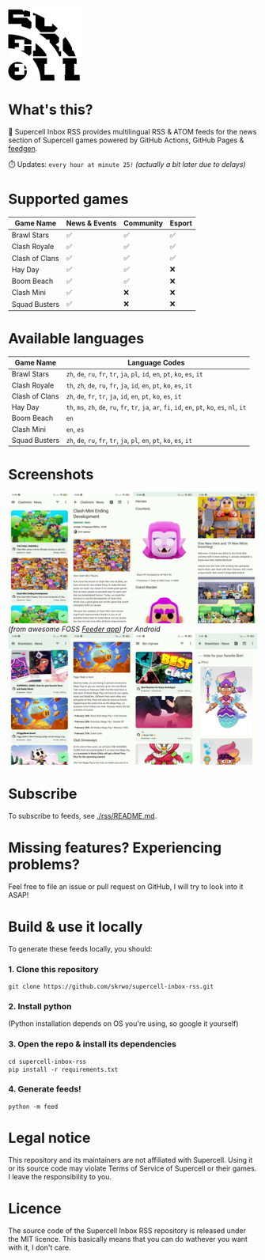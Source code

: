 ![Supercell logo behind the RSS icon](./favicon.png)
# What's this?
📰 Supercell Inbox RSS provides multilingual RSS & ATOM feeds for the news section of Supercell games powered by GitHub Actions, GitHub Pages & [feedgen](https://github.com/lkiesow/python-feedgen).

⏱️ Updates: `every hour at minute 25!`
*(actually a bit later due to delays)*

# Supported games

|Game Name|News & Events|Community|Esport|
|---------|-------------|---------|------|
|Brawl Stars|✅|✅|✅|
|Clash Royale|✅|✅|✅|
|Clash of Clans|✅|✅|✅|
|Hay Day|✅|✅|❌|
|Boom Beach|✅|✅|❌|
|Clash Mini|✅|❌|❌|
|Squad Busters|✅|❌|❌|

# Available languages

|Game Name|Language Codes|
|---------|--------------|
|Brawl Stars|`zh`, `de`, `ru`, `fr`, `tr`, `ja`, `pl`, `id`, `en`, `pt`, `ko`, `es`, `it`|
|Clash Royale|`th`, `zh`, `de`, `ru`, `fr`, `ja`, `id`, `en`, `pt`, `ko`, `es`, `it`|
|Clash of Clans|`zh`, `de`, `fr`, `tr`, `ja`, `id`, `en`, `pt`, `ko`, `es`, `it`|
|Hay Day|`th`, `ms`, `zh`, `de`, `ru`, `fr`, `tr`, `ja`, `ar`, `fi`, `id`, `en`, `pt`, `ko`, `es`, `nl`, `it`|
|Boom Beach|`en`|
|Clash Mini|`en`, `es`|
|Squad Busters|`zh`, `de`, `ru`, `fr`, `tr`, `ja`, `pl`, `en`, `pt`, `ko`, `es`, `it`|

# Screenshots
![Screenshot of Clash Mini News feed & its articles from Feeder app](./img/screenshot1.jpg)
*(from awesome FOSS [Feeder app](https://github.com/spacecowboy/Feeder)) for Android*
![Screenshot of Brawl Stars News, Community & Events feeds & its articles from Feeder app](./img/screenshot2.jpg)

# Subscribe
To subscribe to feeds, see [./rss/README.md](/rss).

# Missing features? Experiencing problems?
Feel free to file an issue or pull request on GitHub, I will try to look into it ASAP!

# Build & use it locally
To generate these feeds locally, you should:
### 1. Clone this repository
```
git clone https://github.com/skrwo/supercell-inbox-rss.git
```

### 2. Install python
(Python installation depends on OS you're using, so google it yourself)

### 3. Open the repo & install its dependencies
```
cd supercell-inbox-rss
pip install -r requirements.txt
```

### 4. Generate feeds!
```
python -m feed
```

# Legal notice
This repository and its maintainers are not affiliated with Supercell. Using it or its source code may violate Terms of Service of Supercell or their games. I leave the responsibility to you.

# Licence
The source code of the Supercell Inbox RSS repository is released under the MIT licence. This basically means that you can do wathever you want with it, I don't care.